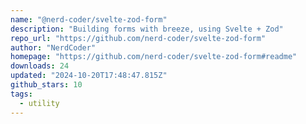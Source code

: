 ```yaml
---
name: "@nerd-coder/svelte-zod-form"
description: "Building forms with breeze, using Svelte + Zod"
repo_url: "https://github.com/nerd-coder/svelte-zod-form"
author: "NerdCoder"
homepage: "https://github.com/nerd-coder/svelte-zod-form#readme"
downloads: 24
updated: "2024-10-20T17:48:47.815Z"
github_stars: 10
tags: 
  - utility
---
```

